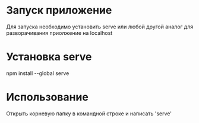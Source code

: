 # Запуск приложение

Для запуска необходимо установить serve или любой другой аналог для разворачивания приолжение на localhost

# Установка serve

npm install --global serve

# Использование

Открыть корневую папку в командной строке и написать 'serve'